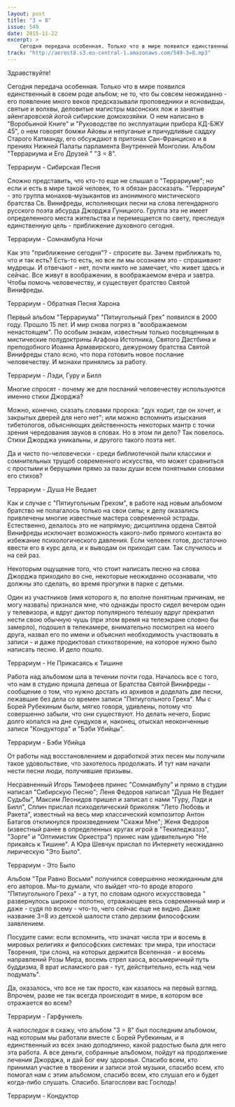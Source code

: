 ```yaml
---
layout: post
title: "3 = 8"
issue: 549
date: 2015-11-22
excerpt: >
    Сегодня передача особенная. Только что в мире появился единственный в своем роде альбом; не то, что бы совсем неожиданно - его появление много веков предсказывали проповедники и ясновидцы, святые и волхвы, деловитые магистры масонских лож и занятые айенгаровской йогой сибирские домохозяйки. О нем написано в "Воробьиной Книге" и "Руководстве по эксплуатации прибора КД-БЖУ 45", о нем говорят бомжи Айовы и непуганые и причудливые саддху Старого Катманду, его обсуждают в притонах Сан-Франциско и в прениях Нижней Палаты парламента Внутренней Монголии. Альбом "Террариума и Его Друзей " "3 = 8".
track: "http://aerost8.s3.eu-central-1.amazonaws.com/549-3=8.mp3"
---
```


Здравствуйте!

Сегодня передача особенная. Только что в мире появился единственный в своем роде альбом; не то, что бы совсем неожиданно - его появление много веков предсказывали проповедники и ясновидцы, святые и волхвы, деловитые магистры масонских лож и занятые айенгаровской йогой сибирские домохозяйки. О нем написано в "Воробьиной Книге" и "Руководстве по эксплуатации прибора КД-БЖУ 45", о нем говорят бомжи Айовы и непуганые и причудливые саддху Старого Катманду, его обсуждают в притонах Сан-Франциско и в прениях Нижней Палаты парламента Внутренней Монголии. Альбом "Террариума и Его Друзей " "3 = 8".

Террариум - Сибирская Песня

Сложно представить, что кто-то еще не слышал о "Террариуме"; но если и есть в мире такой человек, то я обязан рассказать. "Террариум" - это группа монахов-музыкантов из анонимного мистического братства Св. Винифреды, исполняющих песни на слова легендарного русского поэта абсурда Джорджа Гуницкого. Группа эта не имеет определенного места жительства и перемещается по свету, преследуя единственную цель - приближение духовного сегодня.

Террариум - Сомнамбула Ночи

Как это "приближение сегодня"? - спросите вы. Зачем приближать то, что и так есть? Есть-то есть, но все ли мы осознаем это - спрашивают мудрецы. И отвечают - нет, почти никто не замечает, что живет здесь и сейчас. Все живут в воображении, в воображаемом вчера и завтра. Чтобы помочь человечеству, и существует братство Святой Винифреды.

Террариум - Обратная Песня Харона

Первый альбом "Террариума" "Пятиугольный Грех" появился в 2000 году. Прошло 15 лет. И мир снова погряз в "воображаемом ненастоящем". По особым знакам, известным только посвященным в мистические полудоктрины Агафона Истопника, Святого Дастбина и преподобного Иоанна Армавирского, дежурному братства Святой Винифреды стало ясно, что пора готовить новое послание человечеству. И монахи принялись за работу.

Террариум - Лэди, Гуру и Билл

Многие спросят - почему же для посланий человечеству используются именно стихи Джорджа?

Можно, конечно, сказать словами пророка: "дух ходит, где он хочет, и закрытых дверей для него нет"; или можно вспомнить изыскания тибетологов, объясняющих действенность некоторых мантр с точки зрения чередования звуков в словах. Но в этом ли дело? Так повелось. Стихи Джорджа уникальны, и другого такого поэта нет.

Да и чисто по-человечески - среди библиотечной пыли классики и сомнительных трущоб современного искусства, что может сравниться с простыми и берущими прямо за пазы души всем понятными словами его стихов?

Террариум - Душа Не Ведает

Как и случае с "Пятиугольным Грехом", в работе над новым альбомом братство не полагалось только на свои силы; к делу оказались привлечены многие известные мастера современной эстрады. Естественно, делалось это не напрямую; дисциплина ордена Святой Винифреды исключает возможность какого-либо прямого контакта во избежание психологического давления. Если человек готов, достаточно ввести его в курс дела, и к выводам он приходит сам. Так случилось и на сей раз.

Некоторым ощущение того, что стоит написать песню на слова Джорджа приходило во сне, некоторые неожиданно осознавали, что должны это сделать, во время прогулки в парке с детьми.

Один из участников (имя которого я, по вполне понятным причинам, не могу назвать) признался мне, что однажды просто сидел вечером один у телевизора, и вдруг диктор популярного телешоу вдруг прекратил нести свою обычную чушь (при этом время на телеэкране словно бы замерло), подошел в телекамере, внимательно посмотрел на моего друга, назвал его по имени и объяснил необходимость участвовать в записи - и даже продиктовал стихотворение, на которое нужно было написать песню. И дело пошло.

Террариум - Не Прикасаясь к Тишине

Работа над альбомом шла в течении почти года. Началось все с того, что нам в студию пришла депеша от Братства Святой Винифреды - сообщение о том, что нужно достать из архивов и доделать две песни, лежавшие без дела со времен записи "Пятиугольного Греха". Мы с Борей Рубекиным были, мягко говоря, удивлены, потому что совершенно забыли, что они существуют. Но делать нечего, Борис долго копался на дне сундуков и, наконец, отыскал неоконченные записи "Кондуктора" и "Бэби Убийцы".

Террариум - Бэби Убийца

От работы над восстановлением и доработкой этих песен мы получили такое удовольствие, что захотелось продолжать. И тут нам начали нести песни люди, получившие призывы.

Несравненный Игорь Тимофеев принес "Сомнамбулу" и прямо в студии написал "Сибирскую Песню"; Леня Федоров написал "Душа Не Ведает Судьбы", Максим Леонидов пришел и записал с нами "Гуру, Лэди и Билл", Сплин прислал психоделический бриколяж "Лето Любовь и Ракета", известный на весь мир классический композитор Антон Батагов откликнулся произведением "Скажи Мне"; Женя Федоров (известный ранее в определенных кругах игрой в "Текиледжаззз", "Зорге" и "Оптимистик Оркестра") принес нам удивительную "Не прикаясь к Тишине". А Юра Шевчук прислал по Интернету неожиданно лирическую "Это Было".

Террариум - Это Было

Альбом "Три Равно Восьми" получился совершенно неожиданным для его авторов. Мы-то думали, что выйдет что-то вроде второго "Пятиугольного Греха" - а тут, по словам одного искусствоведа " развернулось широкое полотно, отражающее весь современный мир и даже - судя по всему - что-то, чего сейчас еще не видно. Даже название 3=8 из детской шалости стало дерзким философским заявлением.

Посудите сами: если вспомнить, что значат числа три и восемь в мировых религиях и философских системах: три мира, три ипостаси Творения, три слона, на которых держится Вселенная - и восемь направлений Розы Мира, восемь стрел хаоса, восьмеричный путь буддизма, 8 врат исламского рая - тут, действительно, есть над чем подумать".

Да, оказалось, что все не так просто, как казалось на первый взгляд. Впрочем, разве не так всегда происходит в мире, в котором все отражается во всем?

Террариум - Гарфункель

А напоследок я скажу, что альбом "3 = 8" был последним альбомом, над которым мы работали вместе с Борей Рубекиным, и я единственный из всех знаю доподлинно, какой радостью была для него эта работа. А все деньги, собранные альбомом, пойдут на продолжение лечения Джорджа, и дай Бог ему здоровья. Спасибо всем, кто принимал участие в творении и записи этой музыки, спасибо всем, кто помогал нам с этим альбомом, спасибо всем, кто слушал его и будет когда-либо слушать. Спасибо. Благослови вас Господь!

Террариум - Кондуктор
